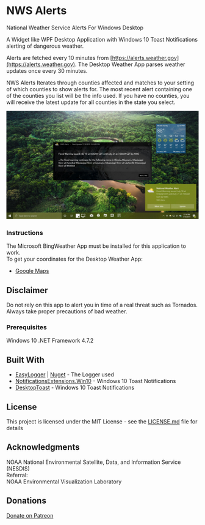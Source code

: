 # NWS Alerts  

National Weather Service Alerts For Windows Desktop

A Widget like WPF Desktop Application with Windows 10 Toast Notifications alerting of dangerous weather.

Alerts are fetched every 10 minutes from [https://alerts.weather.gov](https://alerts.weather.gov).
The Desktop Weather App parses weather updates once every 30 minutes.
  
NWS Alerts Iterates through counties affected and matches to your setting of which counties to show alerts for. The most recent alert containing one of the counties you list will be the info used. If you have no counties, you will receive the latest update for all counties in the state you select.

![Screenshot1](https://github.com/xCONFLiCTiONx/NWS_Alerts/raw/master/Screenshot.jpg)  

### Instructions

The Microsoft BingWeather App must be installed for this application to work.  
To get your coordinates for the Desktop Weather App:  
* [Google Maps](https://support.google.com/maps/answer/18539?co=GENIE.Platform%3DDesktop&hl=en)

## Disclaimer

Do not rely on this app to alert you in time of a real threat such as Tornados. Always take proper precautions of bad weather.  

### Prerequisites

Windows 10
.NET Framework 4.7.2

## Built With

* [EasyLogger](https://github.com/xCONFLiCTiONx/Logger) | [Nuget](https://www.nuget.org/packages/xCONFLiCTiONx.Logger/) - The Logger used
* [NotificationsExtensions.Win10](https://www.nuget.org/packages/NotificationsExtensions.Win10/14332.0.2/) - Windows 10 Toast Notifications
* [DesktopToast](https://github.com/emoacht/DesktopToast) - Windows 10 Toast Notifications

## License

This project is licensed under the MIT License - see the [LICENSE.md](LICENSE.md) file for details

## Acknowledgments

NOAA National Environmental Satellite, Data, and Information Service (NESDIS)  
Referral:  
NOAA Environmental Visualization Laboratory 

## Donations

[Donate on Patreon](https://www.patreon.com/xCONFLiCTiONx)